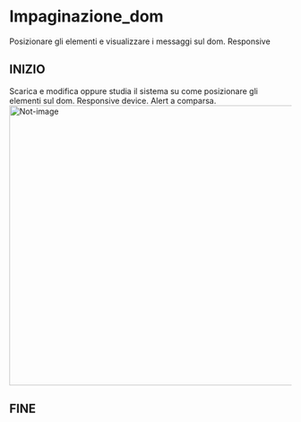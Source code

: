 # Impaginazione_dom
Posizionare gli elementi e visualizzare i messaggi sul dom. Responsive
## INIZIO
  Scarica e modifica oppure studia il sistema su come posizionare gli elementi sul dom.
  Responsive device.
  Alert a comparsa.
  <br />
  <img src="images/preview_div.png" alt="Not-image" width=1000 height=500>
## FINE
